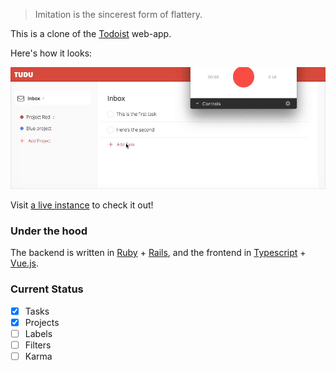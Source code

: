 > Imitation is the sincerest form of flattery.

This is a clone of the [Todoist](https://todoist.com/) web-app.

Here's how it looks:

![](/app/assets/images/2.gif)

Visit [a live instance](http://thetuduapp.herokuapp.com/) to check it out!

### Under the hood

The backend is written in [Ruby](https://www.ruby-lang.org/en/) + [Rails](https://github.com/rails/rails), and the frontend in [Typescript](https://www.typescriptlang.org/) + [Vue.js](https://vuejs.org/).



### Current Status

- [x] Tasks
- [x] Projects
- [ ] Labels
- [ ] Filters
- [ ] Karma